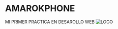 # AMAROKPHONE
MI PRIMER PRACTICA EN DESAROLLO WEB
![LOGO](https://user-images.githubusercontent.com/118314956/202045892-faa2a5a0-88ed-44e6-983f-82cbff7ab089.jpg)
